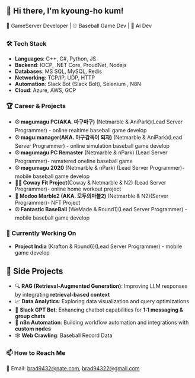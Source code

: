 ## 👋 Hi there, I'm kyoung-ho kum!
🚀 GameServer Developer | ⚾ Baseball Game Dev | 🤖 AI Dev

### 🛠️ Tech Stack
- **Languages**: C++, C#, Python, JS  
- **Backend**: IOCP, .NET Core, ProudNet, Nodejs
- **Databases**: MS SQL, MySQL, Redis  
- **Networking**: TCP/IP, UDP, HTTP  
- **Automation**: Slack Bot (Slack Bolt), Selenium , N8N 
- **Cloud**: Azure, AWS, GCP  

### 🏆 Career & Projects
- **⚾ magumagu PC(AKA. 마구마구)** (Netmarble & AniPark)(Lead Server Programmer) - online realtime baseball game develop 
- **⚾ magu:manager(AKA. 마구감독이 되자)** (Netmarble & AniPark)(Lead Server Programmer) - online simulation baseball game develop
- **⚾ magumagu PC Remaster** (Netmarble & nPark) (Lead Server Programmer)- rematered oneline baseball game 
- **⚾ magumagu 2020** (Netmarble & nPark) (Lead Server Programmer)- mobile baseball game develop
- **🚴‍♂️ Coway Fit Project**(Coway & Netmarble & N2) (Lead Server Programmer)- online home workout project
- **🎲 Modoo Marble2 (AKA. 모두의마블2)** (Netmarble & N2)(Server Programmer)- NFT Project
- **⚾ Fantastic BaseBall** (WeMade & Round1)(Lead Server Programmer) - mobile baseball game develop
  
### 🌱 Currently Working On  
- **Project India** (Krafton & Round6)(Lead Server Programmer) - mobile game develop
  
## 🚀 Side Projects  
- 🔍 **RAG (Retrieval-Augmented Generation)**: Improving LLM responses by integrating **retrieval-based context**
- 📈 **Data Analytics**: Exploring data visualization and query optimizations  
- 🤖 **Slack GPT Bot**: Enhancing chatbot capabilities for **1:1 messaging & group chats**  
- 🔄 **n8n Automation**: Building workflow automation and integrations with **custom nodes**
- 🕸️ **Web Crawling**: Baseball Record Data

 
### 📫 How to Reach Me  
📧 Email: brad9432@nate.com, brad94322@gmail.com

